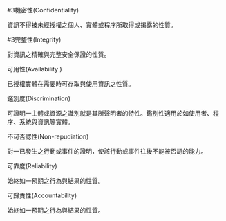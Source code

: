 
#3機密性(Confidentiality)

資訊不得被未經授權之個人、實體或程序所取得或揭露的性質。


#3完整性(Integrity)

對資訊之精確與完整安全保證的性質。

可用性(Availability )

已授權實體在需要時可存取與使用資訊之性質。

鑑別度(Discrimination)

可證明一主體或資源之識別就是其所聲明者的特性。鑑別性適用於如使用者、程序、系統與資訊等實體。



不可否認性(Non-repudiation)

對一已發生之行動或事件的證明，使該行動或事件往後不能被否認的能力。

可靠度(Reliability)

始終如一預期之行為與結果的性質。


可歸責性(Accountability)

始終如一預期之行為與結果的性質。
